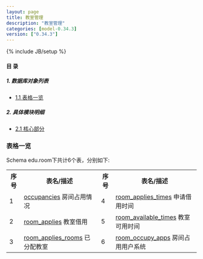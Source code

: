 ```yaml
---
layout: page
title: 教室管理 
description: "教室管理"
categories: [model-0.34.3]
version: ["0.34.3"]
---
```

{% include JB/setup %}

#### 目 录

##### 1. 数据库对象列表
  * [1.1 表格一览](index.html#表格一览)

##### 2. 具体模块明细
* [2.1 核心部分](/model/edu/room/core.html)

### 表格一览
Schema edu.room下共计6个表，分别如下:

<table class="table table-bordered table-striped table-condensed">
  <tr>
    <th class="info_header text-center">序号</th>
    <th class="info_header">表名/描述</th>
    <th class="info_header text-center">序号</th>
    <th class="info_header">表名/描述</th>
  </tr>
  <tr>
    <td>1</td>
    <td><a href="/model/edu/room/core.html#表格-occupancies-房间占用情况">occupancies</a> 房间占用情况</td>
    <td>4</td>
    <td><a href="/model/edu/room/core.html#表格-room_applies_times-申请借用时间">room_applies_times</a> 申请借用时间</td>
  </tr>
  <tr>
    <td>2</td>
    <td><a href="/model/edu/room/core.html#表格-room_applies-教室借用">room_applies</a> 教室借用</td>
    <td>5</td>
    <td><a href="/model/edu/room/core.html#表格-room_available_times-教室可用时间">room_available_times</a> 教室可用时间</td>
  </tr>
  <tr>
    <td>3</td>
    <td><a href="/model/edu/room/core.html#表格-room_applies_rooms-已分配教室">room_applies_rooms</a> 已分配教室</td>
    <td>6</td>
    <td><a href="/model/edu/room/core.html#表格-room_occupy_apps-房间占用用户系统">room_occupy_apps</a> 房间占用用户系统</td>
  </tr>
</table>

